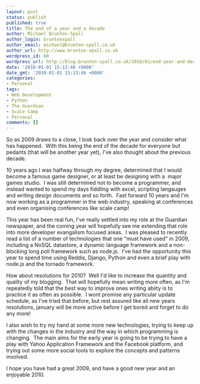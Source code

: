 ```yaml
---
layout: post
status: publish
published: true
title: The end of a year and a decade
author: Michael Brunton-Spall
author_login: bruntonspall
author_email: michael@brunton-spall.co.uk
author_url: http://www.brunton-spall.co.uk
wordpress_id: 60
wordpress_url: http://blog.brunton-spall.co.uk/2010/01/end-year-and-decade/
date: '2010-01-01 15:13:46 +0000'
date_gmt: '2010-01-01 15:13:46 +0000'
categories:
- Personal
tags:
- Web Development
- Python
- The Guardian
- Scale Camp
- Personal
comments: []
---
```

<p>	So as 2009 draws to a close, I look back over the year and consider what has happened. &nbsp;With this being the end of the decade for everyone but pedants (that will be another year yet), I&#39;ve also thought about the previous decade.</p>
<p>	10 years ago I was halfway through my degree, determined that I would become a famous game designer, or at least be designing with a &nbsp;major games studio. &nbsp;I was still determined not to become a programmer, and instead wanted to spend my days fiddling with excel, scripting langauges and writing design documents and so forth. &nbsp;Fast forward 10 years and I&#39;m now working as a programmer in the web industry, speaking at conferences and even organising conferences like scale camp!</p>
<p>	This year has been real fun, I&#39;ve really settled into my role at the Guardian newspaper, and the coming year will hopefully see me extending that role into more developer evangalism focused areas. &nbsp;I was pleased to recently read a list of a number of technologies that one &quot;must have used&quot; in 2009, including a NoSQL datastore, a dynamic language framework and a non-blocking long poll framework such as node.js. &nbsp;I&#39;ve had the opportunity this year to spend time using Reddis, Django, Python and even a brief play with node.js and the tornado framework.</p>
<p>	How about resolutions for 2010? &nbsp;Well I&#39;d like to increase the quantity and quality of my blogging. &nbsp;That will hopefully mean writing more often, as I&#39;m repeatedly told that the best way to improve ones writing abiity is to practice it as often as possible. &nbsp;I wont promise any particular update schedule, as I&#39;ve tried that before, but rest assured like all new years resolutions, january will be more active before I get bored and forget to do any more!</p>
<p>	I also wish to try my hand at some more new technologies, trying to keep up with the changes in the industry and the way in which programming is changing. &nbsp;The main aims for the early year is going to be trying to have a play with Yahoo Application Framework and the Facebook platform, and trying out some more social tools to explore the concepts and patterns involved.</p>
<p>	I hope you have had a great 2009, and have a good new year and an enjoyable 2010.</p>
